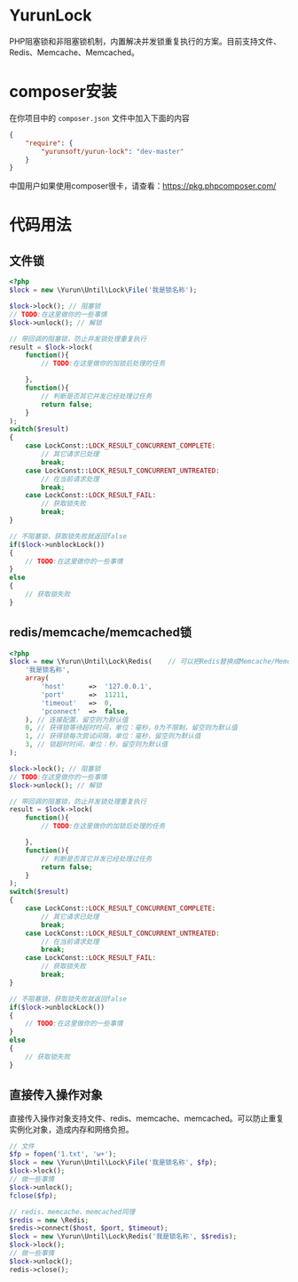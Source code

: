 # YurunLock
PHP阻塞锁和非阻塞锁机制，内置解决并发锁重复执行的方案。目前支持文件、Redis、Memcache、Memcached。

# composer安装

在你项目中的 `composer.json` 文件中加入下面的内容
```json
{
    "require": {
        "yurunsoft/yurun-lock": "dev-master"
    }
}
```

中国用户如果使用composer很卡，请查看：https://pkg.phpcomposer.com/

# 代码用法

## 文件锁

```php
<?php
$lock = new \Yurun\Until\Lock\File('我是锁名称');

$lock->lock(); // 阻塞锁
// TODO:在这里做你的一些事情
$lock->unlock(); // 解锁

// 带回调的阻塞锁，防止并发锁处理重复执行
result = $lock->lock(
	function(){
		// TODO:在这里做你的加锁后处理的任务

	},
	function(){
		// 判断是否其它并发已经处理过任务
		return false;
	}
);
switch($result)
{
	case LockConst::LOCK_RESULT_CONCURRENT_COMPLETE:
		// 其它请求已处理
		break;
	case LockConst::LOCK_RESULT_CONCURRENT_UNTREATED:
		// 在当前请求处理
		break;
	case LockConst::LOCK_RESULT_FAIL:
		// 获取锁失败
		break;
}

// 不阻塞锁，获取锁失败就返回false
if($lock->unblockLock())
{
	// TODO:在这里做你的一些事情
}
else
{
	// 获取锁失败
}
```

## redis/memcache/memcached锁

```php
<?php
$lock = new \Yurun\Until\Lock\Redis(	// 可以把Redis替换成Memcache/MemcachedLock，下面代码用法相同
	'我是锁名称',
	array(
		'host'		=>	'127.0.0.1',
		'port'		=>	11211,
		'timeout'	=>	0,
		'pconnect'	=>	false,
	), // 连接配置，留空则为默认值
	0, // 获得锁等待超时时间，单位：毫秒，0为不限制，留空则为默认值
	1, // 获得锁每次尝试间隔，单位：毫秒，留空则为默认值
	3, // 锁超时时间，单位：秒，留空则为默认值
);

$lock->lock(); // 阻塞锁
// TODO:在这里做你的一些事情
$lock->unlock(); // 解锁

// 带回调的阻塞锁，防止并发锁处理重复执行
result = $lock->lock(
	function(){
		// TODO:在这里做你的加锁后处理的任务

	},
	function(){
		// 判断是否其它并发已经处理过任务
		return false;
	}
);
switch($result)
{
	case LockConst::LOCK_RESULT_CONCURRENT_COMPLETE:
		// 其它请求已处理
		break;
	case LockConst::LOCK_RESULT_CONCURRENT_UNTREATED:
		// 在当前请求处理
		break;
	case LockConst::LOCK_RESULT_FAIL:
		// 获取锁失败
		break;
}

// 不阻塞锁，获取锁失败就返回false
if($lock->unblockLock())
{
	// TODO:在这里做你的一些事情
}
else
{
	// 获取锁失败
}
```

## 直接传入操作对象

直接传入操作对象支持文件、redis、memcache、memcached。可以防止重复实例化对象，造成内存和网络负担。

```php
// 文件
$fp = fopen('1.txt', 'w+');
$lock = new \Yurun\Until\Lock\File('我是锁名称', $fp);
$lock->lock();
// 做一些事情
$lock->unlock();
fclose($fp);

// redis、memcache、memcached同理
$redis = new \Redis;
$redis->connect($host, $port, $timeout);
$lock = new \Yurun\Until\Lock\Redis('我是锁名称', $$redis);
$lock->lock();
// 做一些事情
$lock->unlock();
redis->close();
```